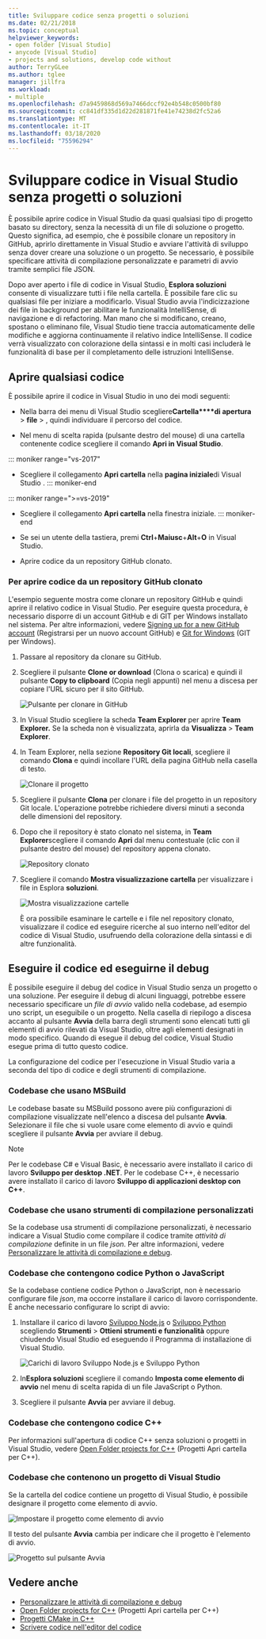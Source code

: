 ```yaml
---
title: Sviluppare codice senza progetti o soluzioni
ms.date: 02/21/2018
ms.topic: conceptual
helpviewer_keywords:
- open folder [Visual Studio]
- anycode [Visual Studio]
- projects and solutions, develop code without
author: TerryGLee
ms.author: tglee
manager: jillfra
ms.workload:
- multiple
ms.openlocfilehash: d7a9459868d569a7466dccf92e4b548c0500bf80
ms.sourcegitcommit: cc841df335d1d22d281871fe41e74238d2fc52a6
ms.translationtype: MT
ms.contentlocale: it-IT
ms.lasthandoff: 03/18/2020
ms.locfileid: "75596294"
---
```

# <a name="develop-code-in-visual-studio-without-projects-or-solutions"></a>Sviluppare codice in Visual Studio senza progetti o soluzioni

È possibile aprire codice in Visual Studio da quasi qualsiasi tipo di progetto basato su directory, senza la necessità di un file di soluzione o progetto. Questo significa, ad esempio, che è possibile clonare un repository in GitHub, aprirlo direttamente in Visual Studio e avviare l'attività di sviluppo senza dover creare una soluzione o un progetto. Se necessario, è possibile specificare attività di compilazione personalizzate e parametri di avvio tramite semplici file JSON.

Dopo aver aperto i file di codice in Visual Studio, **Esplora soluzioni** consente di visualizzare tutti i file nella cartella. È possibile fare clic su qualsiasi file per iniziare a modificarlo. Visual Studio avvia l'indicizzazione dei file in background per abilitare le funzionalità IntelliSense, di navigazione e di refactoring. Man mano che si modificano, creano, spostano o eliminano file, Visual Studio tiene traccia automaticamente delle modifiche e aggiorna continuamente il relativo indice IntelliSense. Il codice verrà visualizzato con colorazione della sintassi e in molti casi includerà le funzionalità di base per il completamento delle istruzioni IntelliSense.

## <a name="open-any-code"></a>Aprire qualsiasi codice

È possibile aprire il codice in Visual Studio in uno dei modi seguenti:

- Nella barra dei menu di Visual Studio scegliere**Cartella****di apertura** >  **file** > , quindi individuare il percorso del codice.

- Nel menu di scelta rapida (pulsante destro del mouse) di una cartella contenente codice scegliere il comando **Apri in Visual Studio**.

::: moniker range="vs-2017"
- Scegliere il collegamento **Apri cartella** nella **pagina iniziale**di Visual Studio .
::: moniker-end

::: moniker range=">=vs-2019"
- Scegliere il collegamento **Apri cartella** nella finestra iniziale.
::: moniker-end

- Se sei un utente della tastiera, premi **Ctrl**+**Maiusc**+**Alt**+**O** in Visual Studio.

- Aprire codice da un repository GitHub clonato.

### <a name="to-open-code-from-a-cloned-github-repo"></a>Per aprire codice da un repository GitHub clonato

L'esempio seguente mostra come clonare un repository GitHub e quindi aprire il relativo codice in Visual Studio. Per eseguire questa procedura, è necessario disporre di un account GitHub e di GIT per Windows installato nel sistema. Per altre informazioni, vedere [Signing up for a new GitHub account](https://help.github.com/articles/signing-up-for-a-new-github-account/) (Registrarsi per un nuovo account GitHub) e [Git for Windows](https://git-for-windows.github.io/) (GIT per Windows).

1. Passare al repository da clonare su GitHub.

1. Scegliere il pulsante **Clone or download** (Clona o scarica) e quindi il pulsante **Copy to clipboard** (Copia negli appunti) nel menu a discesa per copiare l'URL sicuro per il sito GitHub.

   ![Pulsante per clonare in GitHub](./media/VSIDE_Code_Clone.png)

1. In Visual Studio scegliere la scheda **Team Explorer** per aprire **Team Explorer.** Se la scheda non è visualizzata, aprirla da **Visualizza** > **Team Explorer**.

1. In Team Explorer, nella sezione **Repository Git locali**, scegliere il comando **Clona** e quindi incollare l'URL della pagina GitHub nella casella di testo.

   ![Clonare il progetto](./media/VSIDE_Code_Clone2.png)

1. Scegliere il pulsante **Clona** per clonare i file del progetto in un repository Git locale. L'operazione potrebbe richiedere diversi minuti a seconda delle dimensioni del repository.

1. Dopo che il repository è stato clonato nel sistema, in **Team Explorer**scegliere il comando **Apri** dal menu contestuale (clic con il pulsante destro del mouse) del repository appena clonato.

   ![Repository clonato](./media/VSIDE_Code_Clone3.png)

1. Scegliere il comando **Mostra visualizzazione cartella** per visualizzare i file in Esplora **soluzioni**.

   ![Mostra visualizzazione cartelle](./media/VSIDE_Code_Clone3_show.png)

   È ora possibile esaminare le cartelle e i file nel repository clonato, visualizzare il codice ed eseguire ricerche al suo interno nell'editor del codice di Visual Studio, usufruendo della colorazione della sintassi e di altre funzionalità.

## <a name="run-and-debug-your-code"></a>Eseguire il codice ed eseguirne il debug

È possibile eseguire il debug del codice in Visual Studio senza un progetto o una soluzione. Per eseguire il debug di alcuni linguaggi, potrebbe essere necessario specificare un *file di avvio* valido nella codebase, ad esempio uno script, un eseguibile o un progetto. Nella casella di riepilogo a discesa accanto al pulsante **Avvia** della barra degli strumenti sono elencati tutti gli elementi di avvio rilevati da Visual Studio, oltre agli elementi designati in modo specifico. Quando di esegue il debug del codice, Visual Studio esegue prima di tutto questo codice.

La configurazione del codice per l'esecuzione in Visual Studio varia a seconda del tipo di codice e degli strumenti di compilazione.

### <a name="codebases-that-use-msbuild"></a>Codebase che usano MSBuild

Le codebase basate su MSBuild possono avere più configurazioni di compilazione visualizzate nell'elenco a discesa del pulsante **Avvia**. Selezionare il file che si vuole usare come elemento di avvio e quindi scegliere il pulsante **Avvia** per avviare il debug.

> [!NOTE]
> Per le codebase C# e Visual Basic, è necessario avere installato il carico di lavoro **Sviluppo per desktop .NET**. Per le codebase C++, è necessario avere installato il carico di lavoro **Sviluppo di applicazioni desktop con C++**.

### <a name="codebases-that-use-custom-build-tools"></a>Codebase che usano strumenti di compilazione personalizzati

Se la codebase usa strumenti di compilazione personalizzati, è necessario indicare a Visual Studio come compilare il codice tramite *attività di compilazione* definite in un file *json*. Per altre informazioni, vedere [Personalizzare le attività di compilazione e debug](../ide/customize-build-and-debug-tasks-in-visual-studio.md).

### <a name="codebases-that-contain-python-or-javascript-code"></a>Codebase che contengono codice Python o JavaScript

Se la codebase contiene codice Python o JavaScript, non è necessario configurare file *json*, ma occorre installare il carico di lavoro corrispondente. È anche necessario configurare lo script di avvio:

1. Installare il carico di lavoro [Sviluppo Node.js](https://visualstudio.microsoft.com/vs/node-js/) o [Sviluppo Python](https://visualstudio.microsoft.com/vs/python/) scegliendo **Strumenti** > **Ottieni strumenti e funzionalità** oppure chiudendo Visual Studio ed eseguendo il Programma di installazione di Visual Studio.

   ![Carichi di lavoro Sviluppo Node.js e Sviluppo Python](media/python_nodejs_workloads.png)

1. In**Esplora soluzioni** scegliere il comando **Imposta come elemento di avvio** nel menu di scelta rapida di un file JavaScript o Python.

1. Scegliere il pulsante **Avvia** per avviare il debug.

### <a name="codebases-that-contain-c-code"></a>Codebase che contengono codice C++

Per informazioni sull'apertura di codice C++ senza soluzioni o progetti in Visual Studio, vedere [Open Folder projects for C++](/cpp/build/open-folder-projects-cpp) (Progetti Apri cartella per C++).

### <a name="codebases-that-contain-a-visual-studio-project"></a>Codebase che contenono un progetto di Visual Studio

Se la cartella del codice contiene un progetto di Visual Studio, è possibile designare il progetto come elemento di avvio.

![Impostare il progetto come elemento di avvio](media/customize-set-project-as-startup-item.png)

Il testo del pulsante **Avvia** cambia per indicare che il progetto è l'elemento di avvio.

![Progetto sul pulsante Avvia](media/customize-start-button-project.png)

## <a name="see-also"></a>Vedere anche

- [Personalizzare le attività di compilazione e debug](../ide/customize-build-and-debug-tasks-in-visual-studio.md)
- [Open Folder projects for C++](/cpp/build/open-folder-projects-cpp) (Progetti Apri cartella per C++)
- [Progetti CMake in C++](/cpp/build/cmake-projects-in-visual-studio)
- [Scrivere codice nell'editor del codice](../ide/writing-code-in-the-code-and-text-editor.md)
